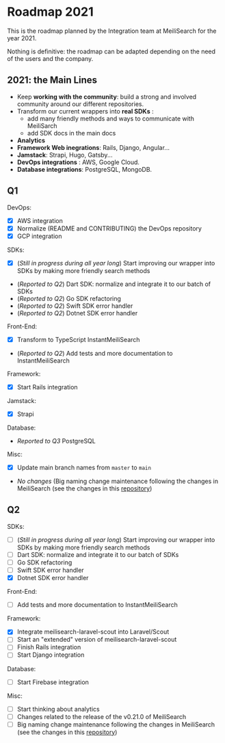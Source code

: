 # Roadmap 2021

This is the roadmap planned by the Integration team at MeiliSearch for the year 2021.

Nothing is definitive: the roadmap can be adapted depending on the need of the users and the company.

## 2021: the Main Lines

- Keep **working with the community**: build a strong and involved community around our different repositories.
- Transform our current wrappers into **real SDKs** :
    - add many friendly methods and ways to communicate with MeiliSarch
    - add SDK docs in the main docs
- **Analytics**
- **Framework Web inegrations**: Rails, Django, Angular...
- **Jamstack**: Strapi, Hugo, Gatsby...
- **DevOps integrations** : AWS, Google Cloud.
- **Database integrations**: PostgreSQL, MongoDB.

## Q1

DevOps:
- [X] AWS integration
- [X] Normalize (README and CONTRIBUTING) the DevOps repository
- [X] GCP integration

SDKs:
- [X] (_Still in progress during all year long_) Start improving our wrapper into SDKs by making more friendly search methods
- (_Reported to Q2_) Dart SDK: normalize and integrate it to our batch of SDKs
- (_Reported to Q2_) Go SDK refactoring
- (_Reported to Q2_) Swift SDK error handler
- (_Reported to Q2_) Dotnet SDK error handler

Front-End:
- [X] Transform to TypeScript InstantMeiliSearch
- (_Reported to Q2_) Add tests and more documentation to InstantMeiliSearch

Framework:
- [X] Start Rails integration

Jamstack:
- [X] Strapi

Database:
- _Reported to Q3_ PostgreSQL

Misc:
- [X] Update main branch names from `master` to `main`
- _No changes_ (Big naming change maintenance following the changes in MeiliSearch (see the changes in this [repository](https://github.com/meilisearch/specifications/))

## Q2

SDKs:
- [ ] (_Still in progress during all year long_) Start improving our wrapper into SDKs by making more friendly search methods
- [ ] Dart SDK: normalize and integrate it to our batch of SDKs
- [ ] Go SDK refactoring
- [ ] Swift SDK error handler
- [X] Dotnet SDK error handler

Front-End:
- [ ] Add tests and more documentation to InstantMeiliSearch

Framework:
- [X] Integrate meilisearch-laravel-scout into Laravel/Scout
- [ ] Start an "extended" version of meilisearch-laravel-scout
- [ ] Finish Rails integration
- [ ] Start Django integration

Database:
- [ ] Start Firebase integration

Misc:
- [ ] Start thinking about analytics
- [ ] Changes related to the release of the v0.21.0 of MeiliSearch
- [ ] Big naming change maintenance following the changes in MeiliSearch (see the changes in this [repository](https://github.com/meilisearch/specifications/))
